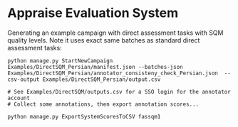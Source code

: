 # Appraise Evaluation System



Generating an example campaign with direct assessment tasks with SQM quality
levels. Note it uses exact same batches as standard direct assessment tasks:

    python manage.py StartNewCampaign Examples/DirectSQM_Persian/manifest.json --batches-json Examples/DirectSQM_Persian/annotator_consisteny_check_Persian.json  --csv-output Examples/DirectSQM_Persian/output.csv

    # See Examples/DirectSQM/outputs.csv for a SSO login for the annotator account
    # Collect some annotations, then export annotation scores...

    python manage.py ExportSystemScoresToCSV fassqm1
